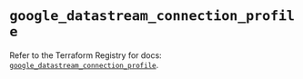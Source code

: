 # `google_datastream_connection_profile`

Refer to the Terraform Registry for docs: [`google_datastream_connection_profile`](https://registry.terraform.io/providers/hashicorp/google/5.19.0/docs/resources/datastream_connection_profile).

